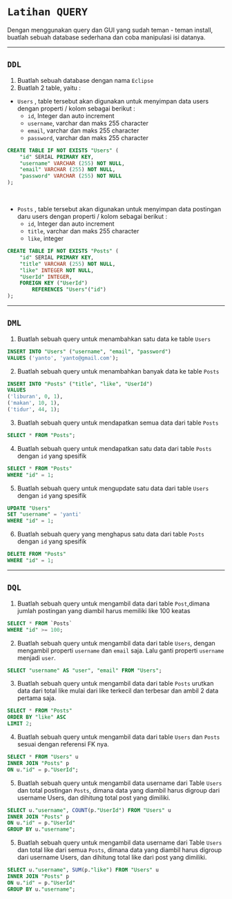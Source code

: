 # `Latihan QUERY`
Dengan menggunakan query dan GUI yang sudah teman - teman install, buatlah sebuah database sederhana dan coba manipulasi isi datanya.

<hr>

## `DDL`
1. Buatlah sebuah database dengan nama `Eclipse`
2. Buatlah 2 table, yaitu :
  - `Users` , table tersebut akan digunakan untuk menyimpan data users
  dengan properti / kolom sebagai berikut :
    - `id`, Integer dan auto increment
    - `username`, varchar dan maks 255 character
    - `email`, varchar dan maks 255 character
    - `password`, varchar dan maks 255 character

```sql
CREATE TABLE IF NOT EXISTS "Users" (
    "id" SERIAL PRIMARY KEY,
    "username" VARCHAR (255) NOT NULL,
    "email" VARCHAR (255) NOT NULL,
    "password" VARCHAR (255) NOT NULL
);
```
<br>

 - `Posts` , table tersebut akan digunakan untuk menyimpan data postingan daru users
  dengan properti / kolom sebagai berikut :
    - `id`, Integer dan auto increment
    - `title`, varchar dan maks 255 character
    - `like`, integer

```sql
CREATE TABLE IF NOT EXISTS "Posts" (
    "id" SERIAL PRIMARY KEY,
    "title" VARCHAR (255) NOT NULL,
    "like" INTEGER NOT NULL,
    "UserId" INTEGER,
    FOREIGN KEY ("UserId")
        REFERENCES "Users"("id")
);
```
<hr>

## `DML`
1. Buatlah sebuah query untuk menambahkan satu data ke table `Users`
```sql
INSERT INTO "Users" ("username", "email", "password")
VALUES ('yanto', 'yanto@gmail.com');
```
2. Buatlah sebuah query untuk menambahkan banyak data ke table `Posts`
```sql
INSERT INTO "Posts" ("title", "like", "UserId")
VALUES 
('liburan', 0, 1),
('makan', 10, 1),
('tidur', 44, 1);
```
3. Buatlah sebuah query untuk mendapatkan semua data dari table `Posts`
```sql
SELECT * FROM "Posts";
```
4. Buatlah sebuah query untuk mendapatkan satu data dari table `Posts` dengan `id` yang spesifik
```sql
SELECT * FROM "Posts"
WHERE "id" = 1;
```
5. Buatlah sebuah query untuk mengupdate satu data dari table `Users` dengan `id` yang spesifik
```sql
UPDATE "Users"
SET "username" = 'yanti'
WHERE "id" = 1;
```
6. Buatlah sebuah query yang menghapus satu data dari table `Posts` dengan `id` yang spesifik
```sql
DELETE FROM "Posts"
WHERE "id" = 1;
```

<hr>

## `DQL`

1. Buatlah sebuah query untuk mengambil data dari table `Post`,dimana jumlah postingan yang diambil harus memiliki like 100 keatas
```sql
SELECT * FROM `Posts`
WHERE "id" >= 100;
```
2. Buatlah sebuah query untuk mengambil data dari table `Users`, dengan mengambil properti `username` dan `email` saja. Lalu ganti properti `username` menjadi `user`.
```sql
SELECT "username" AS "user", "email" FROM "Users";
```
3. Buatlah sebuah query untuk mengambil data dari table `Posts` urutkan data dari total like mulai dari like terkecil dan terbesar dan ambil 2 data pertama saja.
```sql
SELECT * FROM "Posts"
ORDER BY "like" ASC
LIMIT 2;
```
4. Buatlah sebuah query untuk mengambil data dari table `Users` dan `Posts` sesuai dengan referensi FK nya.
```sql
SELECT * FROM "Users" u
INNER JOIN "Posts" p
ON u."id" = p."UserId";
```
5. Buatlah sebuah query untuk mengambil data username dari Table `Users` dan total postingan `Posts`, dimana data yang diambil harus digroup dari username Users, dan dihitung total post yang dimiliki.
```sql
SELECT u."username", COUNT(p."UserId") FROM "Users" u
INNER JOIN "Posts" p
ON u."id" = p."UserId"
GROUP BY u."username";
```
5. Buatlah sebuah query untuk mengambil data username dari Table `Users` dan total like dari semua `Posts`, dimana data yang diambil harus digroup dari username Users, dan dihitung total like dari post yang dimiliki.
```sql
SELECT u."username", SUM(p."like") FROM "Users" u
INNER JOIN "Posts" p
ON u."id" = p."UserId"
GROUP BY u."username";
```